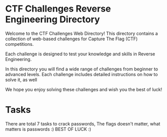 # CTF Challenges Reverse Engineering Directory

Welcome to the CTF Challenges Web Directory! This directory contains a collection of web-based challenges for Capture The Flag (CTF) competitions.

Each challenge is designed to test your knowledge and skills in Reverse Engineering.

In this directory you will find a wide range of challenges from beginner to advanced levels. Each challenge includes detailed instructions on how to solve it, as well

We hope you enjoy solving these challenges and wish you the best of luck!

# Tasks
There are total 7 tasks to crack passwords, The flags doesn't matter, what matters is passwords :)
BEST OF LUCK :)
